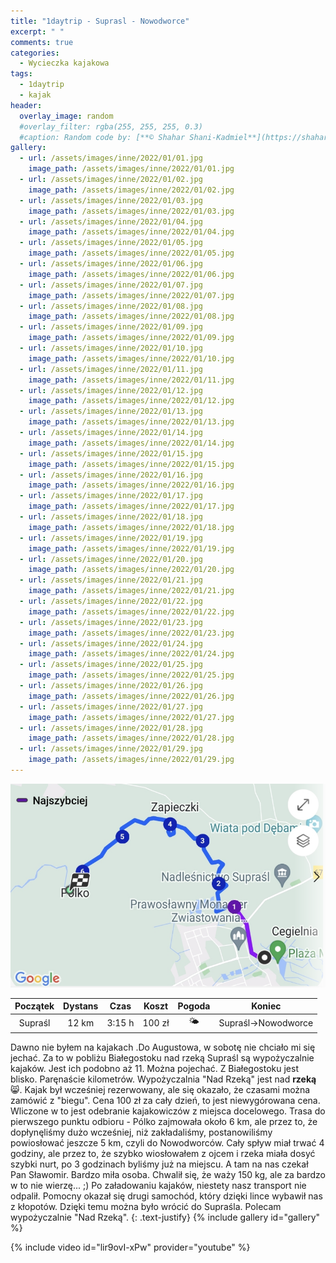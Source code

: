 ```yaml
---
title: "1daytrip - Suprasl - Nowodworce"
excerpt: " "
comments: true
categories:
  - Wycieczka kajakowa
tags:
  - 1daytrip
  - kajak
header:
  overlay_image: random
  #overlay_filter: rgba(255, 255, 255, 0.3)
  #caption: Random code by: [**© Shahar Shani-Kadmiel**](https://shaharkadmiel.github.io)"
gallery:
  - url: /assets/images/inne/2022/01/01.jpg
    image_path: /assets/images/inne/2022/01/01.jpg
  - url: /assets/images/inne/2022/01/02.jpg
    image_path: /assets/images/inne/2022/01/02.jpg
  - url: /assets/images/inne/2022/01/03.jpg
    image_path: /assets/images/inne/2022/01/03.jpg
  - url: /assets/images/inne/2022/01/04.jpg
    image_path: /assets/images/inne/2022/01/04.jpg
  - url: /assets/images/inne/2022/01/05.jpg
    image_path: /assets/images/inne/2022/01/05.jpg
  - url: /assets/images/inne/2022/01/06.jpg
    image_path: /assets/images/inne/2022/01/06.jpg
  - url: /assets/images/inne/2022/01/07.jpg
    image_path: /assets/images/inne/2022/01/07.jpg
  - url: /assets/images/inne/2022/01/08.jpg
    image_path: /assets/images/inne/2022/01/08.jpg
  - url: /assets/images/inne/2022/01/09.jpg
    image_path: /assets/images/inne/2022/01/09.jpg
  - url: /assets/images/inne/2022/01/10.jpg
    image_path: /assets/images/inne/2022/01/10.jpg
  - url: /assets/images/inne/2022/01/11.jpg
    image_path: /assets/images/inne/2022/01/11.jpg
  - url: /assets/images/inne/2022/01/12.jpg
    image_path: /assets/images/inne/2022/01/12.jpg
  - url: /assets/images/inne/2022/01/13.jpg
    image_path: /assets/images/inne/2022/01/13.jpg
  - url: /assets/images/inne/2022/01/14.jpg
    image_path: /assets/images/inne/2022/01/14.jpg
  - url: /assets/images/inne/2022/01/15.jpg
    image_path: /assets/images/inne/2022/01/15.jpg
  - url: /assets/images/inne/2022/01/16.jpg
    image_path: /assets/images/inne/2022/01/16.jpg
  - url: /assets/images/inne/2022/01/17.jpg
    image_path: /assets/images/inne/2022/01/17.jpg
  - url: /assets/images/inne/2022/01/18.jpg
    image_path: /assets/images/inne/2022/01/18.jpg
  - url: /assets/images/inne/2022/01/19.jpg
    image_path: /assets/images/inne/2022/01/19.jpg
  - url: /assets/images/inne/2022/01/20.jpg
    image_path: /assets/images/inne/2022/01/20.jpg
  - url: /assets/images/inne/2022/01/21.jpg
    image_path: /assets/images/inne/2022/01/21.jpg
  - url: /assets/images/inne/2022/01/22.jpg
    image_path: /assets/images/inne/2022/01/22.jpg 
  - url: /assets/images/inne/2022/01/23.jpg
    image_path: /assets/images/inne/2022/01/23.jpg 
  - url: /assets/images/inne/2022/01/24.jpg
    image_path: /assets/images/inne/2022/01/24.jpg 
  - url: /assets/images/inne/2022/01/25.jpg
    image_path: /assets/images/inne/2022/01/25.jpg 
  - url: /assets/images/inne/2022/01/26.jpg
    image_path: /assets/images/inne/2022/01/26.jpg 
  - url: /assets/images/inne/2022/01/27.jpg
    image_path: /assets/images/inne/2022/01/27.jpg 
  - url: /assets/images/inne/2022/01/28.jpg
    image_path: /assets/images/inne/2022/01/28.jpg 
  - url: /assets/images/inne/2022/01/29.jpg
    image_path: /assets/images/inne/2022/01/29.jpg 
---
```

![mapka](/assets/images/inne/2022/01/mapka.png)

|Początek|Dystans|Czas|Koszt|Pogoda|Koniec|
|:---:|:---:|:---:|:---:|:---:|:---:|
|Supraśl|12 km|3:15 h|100 zł|🌤️|Supraśl->Nowodworce|

Dawno nie byłem na kajakach .Do Augustowa, w sobotę nie chciało mi się jechać. Za to w pobliżu Białegostoku nad rzeką Supraśl są wypożyczalnie kajaków.  Jest ich podobno aż 11. Można pojechać. Z Białegostoku jest blisko. Paręnaście kilometrów. Wypożyczalnia "Nad Rzeką" jest nad **rzeką** 😸. Kajak był wcześniej rezerwowany, ale się okazało, że czasami można zamówić z "biegu". Cena 100 zł za cały dzień, to jest niewygórowana cena. Wliczone w to jest odebranie kajakowiczów z miejsca docelowego. Trasa do pierwszego punktu odbioru - Pólko zajmowała około 6 km, ale przez to, że dopłynęliśmy dużo wcześniej, niż zakładaliśmy, postanowiliśmy powiosłować jeszcze 5 km, czyli do Nowodworców. Cały spływ miał trwać 4 godziny, ale przez to, że szybko wiosłowałem z ojcem i rzeka miała dosyć szybki nurt, po 3 godzinach byliśmy już na miejscu. A tam na nas czekał Pan Sławomir. Bardzo miła osoba. Chwalił się, że waży 150 kg, ale za bardzo w to nie wierzę... ;) Po załadowaniu kajaków, niestety nasz transport nie odpalił. Pomocny okazał się drugi samochód, który dzięki lince wybawił nas z kłopotów. Dzięki temu można było wrócić do Supraśla. Polecam wypożyczalnie "Nad Rzeką".
{: .text-justify}
{% include gallery id="gallery" %}

{% include video id="lir9ovI-xPw" provider="youtube" %}
